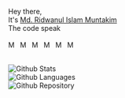 Hey there,
<br/>
It's [Md. Ridwanul Islam Muntakim](https://www.github.com/theridwanul)
<br/>
The code speak
<br/>
<br/>
    <a href="https://www.facebook.com/theridwanul">
<img src="https://i.postimg.cc/mkrJCN7t/facebook.png" alt="Md. Ridwanul Islam Muntakim" align="left" width="16px"/>
</a>
 <a href="https://www.twitter.com/theridwanul">
<img src="https://i.postimg.cc/ht3Rvywz/twitter.png" alt="Md. Ridwanul Islam Muntakim" align="left" width="16px" style="margin-left:5px"/>
</a>
 <a href="https://www.instagram.com/theridwanul">
<img src="https://i.postimg.cc/NF4mkHqV/instagram.png" alt="Md. Ridwanul Islam Muntakim" align="left" width="16px" style="margin-left:5px"/>
</a>
 <a href="https://www.linkedin.com/in/theridwanul">
<img src="https://i.postimg.cc/j5RjQkxx/linkedin.png" alt="Md. Ridwanul Islam Muntakim" align="left" width="16px" style="margin-left:5px"/>
</a>
 <a href="https://www.youtube.com/channel/UCjoSXq_wRK1U9uwiv3fXFkQ">
<img src="https://i.postimg.cc/GpjRrFY9/youtube.png" alt="Md. Ridwanul Islam Muntakim" align="left" width="16px" style="margin-left:5px"/>
</a>
 <a href="https://www.reddit.com/user/theridwanul">
<img src="https://i.postimg.cc/T3f0WgFr/reddit.png" alt="Md. Ridwanul Islam Muntakim" align="left" width="16px" style="margin-left:5px"/>
</a>
<br/>
<br/>
<p>
<img src="https://github-readme-stats.vercel.app/api?username=theridwanul&theme=react" alt="Github Stats"/>
<br/>
<img src="https://github-readme-stats.vercel.app/api/top-langs/?username=theridwanul&theme=chartreuse-dark&layout=compact" alt="Github Languages"/>
<br/>
<img src="https://github-readme-stats.vercel.app/api/pin/?username=theridwanul&repo=waron&show_owner=theridwanul&theme=highcontrast" alt="Github Repository"/>
</p>
